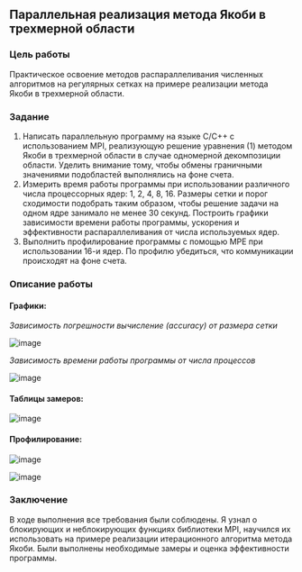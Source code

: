 ## Параллельная реализация метода Якоби в трехмерной области

### Цель работы

Практическое освоение методов распараллеливания численных алгоритмов на регулярных сетках на примере реализации метода Якоби в трехмерной области.

### Задание

1. Написать параллельную программу на языке C/C++ с использованием MPI, реализующую решение уравнения (1) методом Якоби в трехмерной области в случае одномерной декомпозиции области. Уделить внимание тому, чтобы обмены граничными значениями подобластей выполнялись на фоне счета.
2. Измерить время работы программы при использовании различного числа процессорных ядер: 1, 2, 4, 8, 16. Размеры сетки и порог сходимости подобрать таким образом, чтобы решение задачи на одном ядре занимало не менее 30 секунд. Построить графики зависимости времени работы программы, ускорения и эффективности распараллеливания от числа используемых ядер.
3. Выполнить профилирование программы с помощью MPE при использовании 16-и ядер. По профилю убедиться, что коммуникации происходят на фоне счета.

### Описание работы

#### Графики:

*Зависимость погрешности вычисление (accuracy) от размера сетки*

![image](https://user-images.githubusercontent.com/44488666/120066898-f86c1580-c0a2-11eb-9f5c-bedcd86122f2.png)

*Зависимость времени работы программы от числа процессов*

![image](https://user-images.githubusercontent.com/44488666/120066912-04f06e00-c0a3-11eb-9c43-c6d58c94fc63.png)

#### Таблицы замеров:

![image](https://user-images.githubusercontent.com/44488666/120066915-0b7ee580-c0a3-11eb-9fc6-e67edb0ced1e.png)

#### Профилирование:

![image](https://user-images.githubusercontent.com/44488666/120066927-1afe2e80-c0a3-11eb-9eff-7a40dd3d9d21.png)

![image](https://user-images.githubusercontent.com/44488666/120066930-22253c80-c0a3-11eb-8b0a-b44399765296.png)

### Заключение

В ходе выполнения все требования были соблюдены. Я узнал о блокирующих и неблокирующих функциях библиотеки MPI, научился их использовать на примере реализации итерационного алгоритма метода Якоби. Были выполнены необходимые замеры и оценка эффективности программы.
